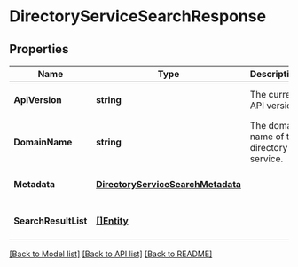 # DirectoryServiceSearchResponse

## Properties
Name | Type | Description | Notes
------------ | ------------- | ------------- | -------------
**ApiVersion** | **string** | The current API version. | [optional] [default to null]
**DomainName** | **string** | The domain name of the directory service. | [optional] [default to null]
**Metadata** | [**DirectoryServiceSearchMetadata**](directory_service_search_metadata.md) |  | [optional] [default to null]
**SearchResultList** | [**[]Entity**](entity.md) |  | [optional] [default to null]

[[Back to Model list]](../README.md#documentation-for-models) [[Back to API list]](../README.md#documentation-for-api-endpoints) [[Back to README]](../README.md)
